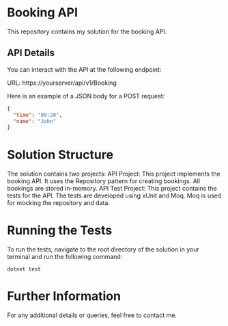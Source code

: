 # Booking API

This repository contains my solution for the booking API.

## API Details

You can interact with the API at the following endpoint:


URL: https://yourserver/api/v1/Booking

Here is an example of a JSON body for a POST request:

```json
{
  "time": "09:20",
  "name": "John"
}
```

# Solution Structure
The solution contains two projects:
API Project: This project implements the booking API. It uses the Repository pattern for creating bookings. All bookings are stored in-memory.
API Test Project: This project contains the tests for the API. The tests are developed using xUnit and Moq. Moq is used for mocking the repository and data.

# Running the Tests
To run the tests, navigate to the root directory of the solution in your terminal and run the following command:
```console
dotnet test
```

# Further Information
For any additional details or queries, feel free to contact me.

